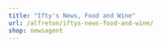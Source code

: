 ```yaml
---
title: "Ifty's News, Food and Wine"
url: /alfreton/iftys-news-food-and-wine/
shop: newsagent
---
```

